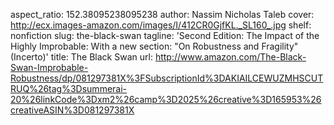 aspect_ratio: 152.38095238095238
author: Nassim Nicholas Taleb
cover: http://ecx.images-amazon.com/images/I/412CR0GjfKL._SL160_.jpg
shelf: nonfiction
slug: the-black-swan
tagline: 'Second Edition: The Impact of the Highly Improbable: With a new section:
  "On Robustness and Fragility" (Incerto)'
title: The Black Swan
url: http://www.amazon.com/The-Black-Swan-Improbable-Robustness/dp/081297381X%3FSubscriptionId%3DAKIAILCEWUZMHSCUTRUQ%26tag%3Dsummerai-20%26linkCode%3Dxm2%26camp%3D2025%26creative%3D165953%26creativeASIN%3D081297381X
